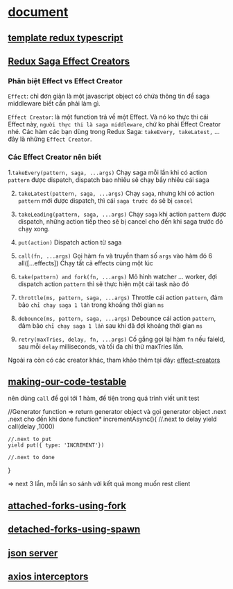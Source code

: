 # [document](https://redux.js.org/usage/usage-with-typescript)

## [template redux typescript](https://github.com/reduxjs/cra-template-redux-typescript)

## [Redux Saga Effect Creators](https://redux-saga.js.org/docs/api/#effect-creators)

### Phân biệt Effect vs Effect Creator 
`Effect`: chỉ đơn giản là một javascript object có chứa thông tin để saga middleware biết cần phải làm gì. 

`Effect Creator`: là một function trả về một Effect. Và nó ko thực thi cái Effect này, `người thực thi là saga middleware`, chứ ko phải Effect Creator nhé. 
Các hàm các bạn dùng trong Redux Saga: `takeEvery, takeLatest,` ... đây là những `Effect Creator`. 

### Các Effect Creator nên biết 
1.`takeEvery(pattern, saga, ...args)` Chạy saga mỗi lần khi có action `pattern` được dispatch, dispatch bao nhiêu sẽ chạy bấy nhiêu cái saga 

2. `takeLatest(pattern, saga, ...args)` Chạy `saga`, nhưng khi có action `pattern` mới được dispatch, thì cái `saga trước đó` sẽ bị `cancel`

3. `takeLeading(pattern, saga, ...args)` Chạy `saga` khi action `pattern` được dispatch, những action tiếp theo sẽ bị cancel cho đến khi saga trước đó chạy xong. 

4. `put(action)` Dispatch action từ saga 

5. `call(fn, ...args)` Gọi hàm `fn` và truyền tham số `args` vào hàm đó 6 all([...effects]) Chạy tất cả effects cùng một lúc 

7. `take(pattern) and fork(fn, ...args)` Mô hình watcher ... worker, đợi dispatch action `pattern` thì sẽ thực hiện một cái task nào đó 

8. `throttle(ms, pattern, saga, ...args)` Throttle cái action `pattern`, đảm bảo `chỉ chạy saga 1 lần` trong khoảng thời gian `ms` 

9. `debounce(ms, pattern, saga, ...args)` Debounce cái action `pattern`, đảm bảo `chỉ chạy saga 1 lần` sau khi đã đợi khoảng thời gian `ms` 

10. `retry(maxTries, delay, fn, ...args)` Cố gắng gọi lại hàm `fn` nếu faield, sau mỗi `delay` milliseconds, và tối đa chỉ thử maxTries lần. 


Ngoài ra còn có các creator khác, tham khảo thêm tại đây: [effect-creators](https://redux-saga.js.org/docs/api#effect-creators)

## [making-our-code-testable](https://redux-saga.js.org/docs/introduction/BeginnerTutorial/#making-our-code-testable)
nên dùng `call` để gọi tới 1 hàm, để tiện trong quá trình viết unit test

//Generator function => return generator object và gọi generator object .next .next cho đến khi done
function* incrementAsync(){
    //.next to delay
    yield call(delay ,1000)

    //.next to put
    yield put({ type: 'INCREMENT'})

    //.next to done
}

=> next 3 lần, mỗi lần so sánh với kết quả mong muốn
rest client
## [attached-forks-using-fork](https://redux-saga.js.org/docs/advanced/ForkModel#attached-forks-using-fork)

## [detached-forks-using-spawn](https://redux-saga.js.org/docs/advanced/ForkModel#detached-forks-using-spawn)

## [json server](https://github.com/typicode/json-server)

## [axios interceptors](https://github.com/axios/axios#interceptors)